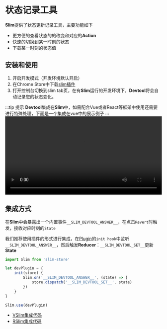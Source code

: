 # 状态记录工具

**Slim**提供了状态更新记录工具，主要功能如下

* 更方便的查看状态的的改变和对应的**Action**
* 快速的切换到某一时刻的状态
* 下载某一时刻的状态值

## 安装和使用

1. 开启开发模式（开发环境默认开启）
2. 在Chrome Store中下载[slim插件](https://chrome.google.com/webstore/detail/slimpanel/hpociphbnifckigemlmlohmnkglehfhj)
3. 打开控制台切换到slim tab页，在有**Slim**运行的开发环境下，**Devtool**将会自动记录您的状态变化。 

:::tip 提示
**Devtool**集成在**Slim**中，如需配合Vue或者React等框架中使用还需要进行特殊处理，下面是一个集成在vue中的展示例子
:::
<video width="100%" controls>
  <source src="/slimdocs/devtool.webm" type="video/webm">
  Your browser does not support the video tag.
</video> 

## 集成方式

在**Slim**中会暴露出一个内置事件`__SLIM_DEVTOOL_ANSWER__`，在点击`Revert`时触发，接收对应时刻的`State`

我们推荐使用插件的形式进行集成，在[Plugin](/zh/plugin.html)的`init hook`中监听`__SLIM_DEVTOOL_ANSWER__`，然后触发**Reducer**：`__SLIM_DEVTOOL_SET__`更新**State**
```javascript
import Slim from 'slim-store'

let devPlugin = {
    init(store) {
        Slim.on('__SLIM_DEVTOOL_ANSWER__', (state) => {
            store.dispatch('__SLIM_DEVTOOL_SET__', state)
        })
    }
}

Slim.use(devPlugin)
```

* [VSlim集成代码](https://github.com/victor0210/slim/blob/master/src/vslim/index.js)
* [RSlim集成代码](https://github.com/victor0210/slim/blob/master/src/rslim/index.js)

